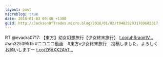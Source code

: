 ```yaml
---
layout: post
microblog: true
date: 2018-01-03 09:40 +1300
guid: http://JacksonOfTrades.micro.blog/2018/01/02/t948292931789602817.html
---
```

RT @evadra0717: 【東方】幼女幻想旅行【少女終末旅行】 [t.co/uhRraqn1V...](https://t.co/uhRraqn1Vl) #sm32509515 #ニコニコ動画　#東方x少女終末旅行　投稿しました、よろしくお願いしますー [t.co/Z6dXX2AhT...](https://t.co/Z6dXX2AhTb)
